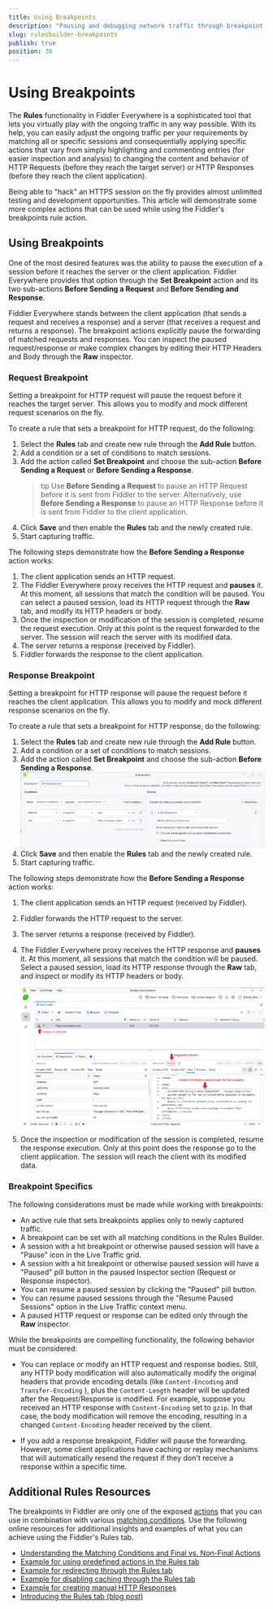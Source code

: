 ```yaml
---
title: Using Breakpoints
description: "Pausing and debugging network traffic through breakpoint actions in Fiddler Everywhere"
slug: rulesbuilder-breakpoints
publish: true
position: 30
---
```


# Using Breakpoints

The **Rules** functionality in Fiddler Everywhere is a sophisticated tool that lets you virtually play with the ongoing traffic in any way possible. With its help, you can easily adjust the ongoing traffic per your requirements by matching all or specific sessions and consequentially applying specific actions that vary from simply highlighting and commenting entries (for easier inspection and analysis) to changing the content and behavior of HTTP Requests (before they reach the target server) or HTTP Responses (before they reach the client application).

Being able to "hack" an HTTPS session on the fly provides almost unlimited testing and development opportunities. This article will demonstrate some more complex actions that can be used while using the Fiddler's breakpoints rule action.

## Using Breakpoints

One of the most desired features was the ability to pause the execution of a session before it reaches the server or the client application. Fiddler Everywhere provides that option through the **Set Breakpoint** action and its two sub-actions **Before Sending a Request** and **Before Sending and Response**.

Fiddler Everywhere stands between the client application (that sends a request and receives a response) and a server (that receives a request and returns a response). The breakpoint actions explicitly pause the forwarding of matched requests and responses. You can inspect the paused request/response or make complex changes by editing their HTTP Headers and Body through the **Raw** inspector.

### Request Breakpoint

Setting a breakpoint for HTTP request will pause the request before it reaches the target server. This allows you to modify and mock different request scenarios on the fly.

To create a rule that sets a breakpoint for HTTP request, do the following:

1. Select the **Rules** tab and create new rule through the **Add Rule** button.
1. Add a condition or a set of conditions to match sessions.
1. Add the action called **Set Breakpoint** and choose the sub-action **Before Sending a Request** or **Before Sending a Response**.
    >tip Use **Before Sending a Request** to pause an HTTP Request before it is sent from Fiddler to the server. Alternatively, use **Before Sending a Response** to pause an HTTP Response before it is sent from Fiddler to the client application.
1. Click **Save** and then enable the **Rules** tab and the newly created rule.
1. Start capturing traffic.

The following steps demonstrate how the **Before Sending a Response** action works:

1. The client application sends an HTTP request.
1. The Fiddler Everywhere proxy receives the HTTP request and **pauses** it. At this moment, all sessions that match the condition will be paused. You can select a paused session, load its HTTP request through the **Raw** tab, and modify its HTTP headers or body.
1. Once the inspection or modification of the session is completed, resume the request execution. Only at this point is the request forwarded to the server. The session will reach the server with its modified data.
1. The server returns a response (received by Fiddler).
1. Fiddler forwards the response to the client application.

### Response Breakpoint

Setting a breakpoint for HTTP response will pause the request before it reaches the client application. This allows you to modify and mock different response scenarios on the fly.

To create a rule that sets a breakpoint for HTTP response, do the following:

1. Select the **Rules** tab and create new rule through the **Add Rule** button.
1. Add a condition or a set of conditions to match sessions.
1. Add the action called **Set Breakpoint** and choose the sub-action **Before Sending a Response**.
    ![Creating response breakpoint](./images/creating-response-breakpoint.png)
1. Click **Save** and then enable the **Rules** tab and the newly created rule.
1. Start capturing traffic.

The following steps demonstrate how the **Before Sending a Response** action works:

1. The client application sends an HTTP request (received by Fiddler).
1. Fiddler forwards the HTTP request to the server.
1. The server returns a response (received by Fiddler).
1. The Fiddler Everywhere proxy receives the HTTP response and **pauses** it. At this moment, all sessions that match the condition will be paused. Select a paused session, load its HTTP response through the **Raw** tab, and inspect or modify its HTTP headers or body.

    ![Paused session with request response](./images/advanced-rules-response-breakpoint.png)

1. Once the inspection or modification of the session is completed, resume the response execution. Only at this point does the response go to the client application. The session will reach the client with its modified data.

### Breakpoint Specifics

The following considerations must be made while working with breakpoints:

- An active rule that sets breakpoints applies only to newly captured traffic.
- A breakpoint can be set with all matching conditions in the Rules Builder.
- A session with a hit breakpoint or otherwise paused session will have a "Pause" icon in the Live Traffic grid.
- A session with a hit breakpoint or otherwise paused session will have a "Paused" pill button in the paused Inspector section (Request or Response inspector).
- You can resume a paused session by clicking the "Paused" pill button.
- You can resume paused sessions through the "Resume Paused Sessions" option in the Live Traffic context menu.
- A paused HTTP request or response can be edited only through the **Raw** inspector.

While the breakpoints are compelling functionality,  the following behavior must be considered:

- You can replace or modify an HTTP request and response bodies. Still, any HTTP body modification will also automatically modify the original headers that provide encoding details (like `Content-Encoding` and `Transfer-Encoding` ), plus the `Content-Length` header will be updated after the Request/Response is modified. For example, suppose you received an HTTP response with `Content-Encoding` set to `gzip`. In that case, the body modification will remove the encoding, resulting in a changed `Content-Encoding` header received by the client.

- If you add a response breakpoint, Fiddler will pause the forwarding. However, some client applications have caching or replay mechanisms that will automatically resend the request if they don't receive a response within a specific time.

## Additional Rules Resources

The breakpoints in Fiddler are only one of the exposed [actions](slug://fiddler-rules-actions#actions) that you can use in combination with various [matching conditions](slug://fiddler-rules-actions#conditions). Use the following online resources for additional insights and examples of what you can achieve using the Fiddler's Rules tab.

- [Understanding the Matching Conditions and Final vs. Non-Final Actions](slug://fiddler-rules-actions)
- [Example for using predefined actions in the Rules tab](slug://fiddler-ar-actions)
- [Example for redirecting through the Rules tab](slug://rulesbuilder-redirect-traffic)
- [Example for disabling caching through the Rules tab](slug://rule-disable-caching)
- [Example for creating manual HTTP Responses](slug://using-custom-responses)
- [Introducing the Rules tab (blog post)](https://www.telerik.com/blogs/introducing-new-rule-builder-fiddler-everywhere)